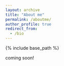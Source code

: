 ```yaml
---
layout: archive
title: "About me"
permalink: /aboutme/
author_profile: true
redirect_from:
  - /bio
---
```


{% include base_path %}

coming soon!
